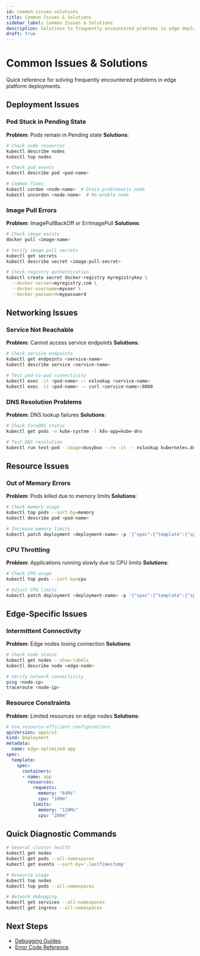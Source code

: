 ```yaml
---
id: common-issues-solutions
title: Common Issues & Solutions
sidebar_label: Common Issues & Solutions
description: Solutions to frequently encountered problems in edge deployments
draft: true
---
```


# Common Issues & Solutions

Quick reference for solving frequently encountered problems in edge platform deployments.

## Deployment Issues

### Pod Stuck in Pending State
**Problem**: Pods remain in Pending state
**Solutions**:
```bash
# Check node resources
kubectl describe nodes
kubectl top nodes

# Check pod events
kubectl describe pod <pod-name>

# Common fixes
kubectl cordon <node-name>  # Drain problematic node
kubectl uncordon <node-name>  # Re-enable node
```

### Image Pull Errors
**Problem**: ImagePullBackOff or ErrImagePull
**Solutions**:
```bash
# Check image exists
docker pull <image-name>

# Verify image pull secrets
kubectl get secrets
kubectl describe secret <image-pull-secret>

# Check registry authentication
kubectl create secret docker-registry myregistrykey \
  --docker-server=myregistry.com \
  --docker-username=myuser \
  --docker-password=mypassword
```

## Networking Issues

### Service Not Reachable
**Problem**: Cannot access service endpoints
**Solutions**:
```bash
# Check service endpoints
kubectl get endpoints <service-name>
kubectl describe service <service-name>

# Test pod-to-pod connectivity
kubectl exec -it <pod-name> -- nslookup <service-name>
kubectl exec -it <pod-name> -- curl <service-name>:8080
```

### DNS Resolution Problems
**Problem**: DNS lookup failures
**Solutions**:
```bash
# Check CoreDNS status
kubectl get pods -n kube-system -l k8s-app=kube-dns

# Test DNS resolution
kubectl run test-pod --image=busybox --rm -it -- nslookup kubernetes.default
```

## Resource Issues

### Out of Memory Errors
**Problem**: Pods killed due to memory limits
**Solutions**:
```bash
# Check memory usage
kubectl top pods --sort-by=memory
kubectl describe pod <pod-name>

# Increase memory limits
kubectl patch deployment <deployment-name> -p '{"spec":{"template":{"spec":{"containers":[{"name":"<container-name>","resources":{"limits":{"memory":"1Gi"}}}]}}}}'
```

### CPU Throttling
**Problem**: Applications running slowly due to CPU limits
**Solutions**:
```bash
# Check CPU usage
kubectl top pods --sort-by=cpu

# Adjust CPU limits
kubectl patch deployment <deployment-name> -p '{"spec":{"template":{"spec":{"containers":[{"name":"<container-name>","resources":{"limits":{"cpu":"1000m"}}}]}}}}'
```

## Edge-Specific Issues

### Intermittent Connectivity
**Problem**: Edge nodes losing connection
**Solutions**:
```bash
# Check node status
kubectl get nodes --show-labels
kubectl describe node <edge-node>

# Verify network connectivity
ping <node-ip>
traceroute <node-ip>
```

### Resource Constraints
**Problem**: Limited resources on edge nodes
**Solutions**:
```yaml
# Use resource-efficient configurations
apiVersion: apps/v1
kind: Deployment
metadata:
  name: edge-optimized-app
spec:
  template:
    spec:
      containers:
      - name: app
        resources:
          requests:
            memory: "64Mi"
            cpu: "100m"
          limits:
            memory: "128Mi"
            cpu: "200m"
```

## Quick Diagnostic Commands

```bash
# General cluster health
kubectl get nodes
kubectl get pods --all-namespaces
kubectl get events --sort-by='.lastTimestamp'

# Resource usage
kubectl top nodes
kubectl top pods --all-namespaces

# Network debugging
kubectl get services --all-namespaces
kubectl get ingress --all-namespaces
```

## Next Steps

- [Debugging Guides](./debugging-guides.md).
- [Error Code Reference](./error-code-reference.md). 